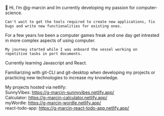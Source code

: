 👋 Hi, I’m @g-marcin and Im currently developing my passion for computer-science. 

    Can't wait to get the tools required to create new applications, fix bugs and write new functionalities for existing ones. 
  
For a few years Ive been a computer games freak and one day get intrested in more complex aspects of using computer. 
  
    My journey started while I was onboard the vessel working on repetitive tasks in port documents.
 

Currently learning Javascript and React.

Familiarizing with git-CLI and git-desktop when developing my projects or practicing new technologies to increase my knowledge.

My projects hosted via netlify:
</br>
SunnyVibes:
https://g-marcin-sunnyvibes.netlify.app/
</br>
Calculator:
https://g-marcin-calculator.netlify.app/
</br>
myWordle:
https://g-marcin-wordle.netlify.app/
</br>
react-todo-app:
https://g-marcin-react-todo-app.netlify.app/

 
